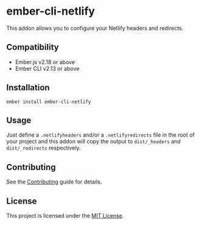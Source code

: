 ember-cli-netlify
==============================================================================

This addon allows you to configure your Netlify headers and redirects.


Compatibility
------------------------------------------------------------------------------

* Ember.js v2.18 or above
* Ember CLI v2.13 or above


Installation
------------------------------------------------------------------------------

```
ember install ember-cli-netlify
```

Usage
------------------------------------------------------------------------------

Just define a `.netlifyheaders` and/or a `.netlifyredirects` file in the root of your project and this
addon will copy the output to `dist/_headers` and `dist/_redirects` respectively.

Contributing
------------------------------------------------------------------------------

See the [Contributing](CONTRIBUTING.md) guide for details.


License
------------------------------------------------------------------------------

This project is licensed under the [MIT License](LICENSE.md).
